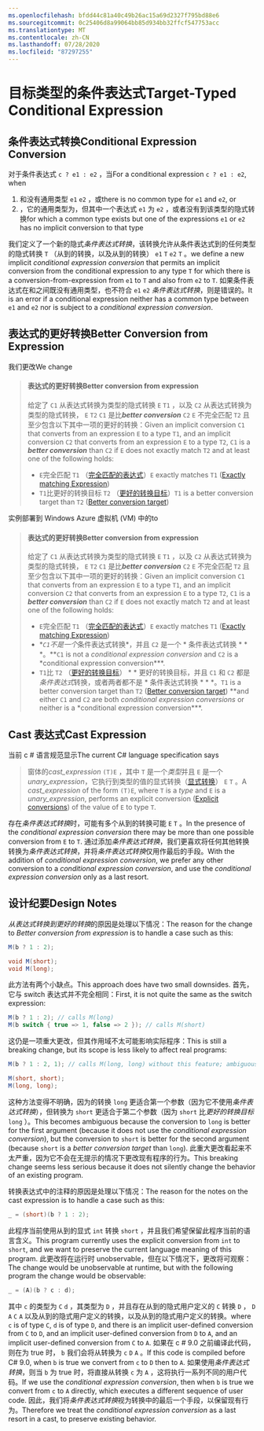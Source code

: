 ```yaml
---
ms.openlocfilehash: bfdd44c81a40c49b26ac15a69d2327f795bd88e6
ms.sourcegitcommit: 0c25406d8a99064bb85d934bb32ffcf547753acc
ms.translationtype: MT
ms.contentlocale: zh-CN
ms.lasthandoff: 07/28/2020
ms.locfileid: "87297255"
---
```

# <a name="target-typed-conditional-expression"></a><span data-ttu-id="0fea8-101">目标类型的条件表达式</span><span class="sxs-lookup"><span data-stu-id="0fea8-101">Target-Typed Conditional Expression</span></span>

## <a name="conditional-expression-conversion"></a><span data-ttu-id="0fea8-102">条件表达式转换</span><span class="sxs-lookup"><span data-stu-id="0fea8-102">Conditional Expression Conversion</span></span>

<span data-ttu-id="0fea8-103">对于条件表达式 `c ? e1 : e2` ，当</span><span class="sxs-lookup"><span data-stu-id="0fea8-103">For a conditional expression `c ? e1 : e2`, when</span></span>

1. <span data-ttu-id="0fea8-104">和没有通用类型 `e1` `e2` ，或</span><span class="sxs-lookup"><span data-stu-id="0fea8-104">there is no common type for `e1` and `e2`, or</span></span>
2. <span data-ttu-id="0fea8-105">，它的通用类型为，但其中一个表达式 `e1` 为 `e2` ，或者没有到该类型的隐式转换</span><span class="sxs-lookup"><span data-stu-id="0fea8-105">for which a common type exists but one of the expressions `e1` or `e2` has no implicit conversion to that type</span></span>

<span data-ttu-id="0fea8-106">我们定义了一个新的隐式*条件表达式转换*，该转换允许从条件表达式到的任何类型的隐式转换 `T` （从到的转换，以及从到的转换） `e1` `T` `e2` `T` 。</span><span class="sxs-lookup"><span data-stu-id="0fea8-106">we define a new implicit *conditional expression conversion* that permits an implicit conversion from the conditional expression to any type `T` for which there is a conversion-from-expression from `e1` to `T` and also from `e2` to `T`.</span></span>  <span data-ttu-id="0fea8-107">如果条件表达式在和之间既没有通用类型，也不符合 `e1` `e2` *条件表达式转换*，则是错误的。</span><span class="sxs-lookup"><span data-stu-id="0fea8-107">It is an error if a conditional expression neither has a common type between `e1` and `e2` nor is subject to a *conditional expression conversion*.</span></span>

## <a name="better-conversion-from-expression"></a><span data-ttu-id="0fea8-108">表达式的更好转换</span><span class="sxs-lookup"><span data-stu-id="0fea8-108">Better Conversion from Expression</span></span>

<span data-ttu-id="0fea8-109">我们更改</span><span class="sxs-lookup"><span data-stu-id="0fea8-109">We change</span></span>

> #### <a name="better-conversion-from-expression"></a><span data-ttu-id="0fea8-110">表达式的更好转换</span><span class="sxs-lookup"><span data-stu-id="0fea8-110">Better conversion from expression</span></span>
> 
> <span data-ttu-id="0fea8-111">给定了 `C1` 从表达式转换为类型的隐式转换 `E` `T1` ，以及 `C2` 从表达式转换为类型的隐式转换， `E` `T2` `C1` 是比***better conversion*** `C2` `E` 不完全匹配 `T2` 且至少包含以下其中一项的更好的转换：</span><span class="sxs-lookup"><span data-stu-id="0fea8-111">Given an implicit conversion `C1` that converts from an expression `E` to a type `T1`, and an implicit conversion `C2` that converts from an expression `E` to a type `T2`, `C1` is a ***better conversion*** than `C2` if `E` does not exactly match `T2` and at least one of the following holds:</span></span>
> 
> * <span data-ttu-id="0fea8-112">`E`完全匹配 `T1` （[完全匹配的表达式](expressions.md#exactly-matching-expression)）</span><span class="sxs-lookup"><span data-stu-id="0fea8-112">`E` exactly matches `T1` ([Exactly matching Expression](expressions.md#exactly-matching-expression))</span></span>
> * <span data-ttu-id="0fea8-113">`T1`比更好的转换目标 `T2` （[更好的转换目标](expressions.md#better-conversion-target)）</span><span class="sxs-lookup"><span data-stu-id="0fea8-113">`T1` is a better conversion target than `T2` ([Better conversion target](expressions.md#better-conversion-target))</span></span>

<span data-ttu-id="0fea8-114">实例部署到 Windows Azure 虚拟机 (VM) 中的</span><span class="sxs-lookup"><span data-stu-id="0fea8-114">to</span></span>

> #### <a name="better-conversion-from-expression"></a><span data-ttu-id="0fea8-115">表达式的更好转换</span><span class="sxs-lookup"><span data-stu-id="0fea8-115">Better conversion from expression</span></span>
> 
> <span data-ttu-id="0fea8-116">给定了 `C1` 从表达式转换为类型的隐式转换 `E` `T1` ，以及 `C2` 从表达式转换为类型的隐式转换， `E` `T2` `C1` 是比***better conversion*** `C2` `E` 不完全匹配 `T2` 且至少包含以下其中一项的更好的转换：</span><span class="sxs-lookup"><span data-stu-id="0fea8-116">Given an implicit conversion `C1` that converts from an expression `E` to a type `T1`, and an implicit conversion `C2` that converts from an expression `E` to a type `T2`, `C1` is a ***better conversion*** than `C2` if `E` does not exactly match `T2` and at least one of the following holds:</span></span>
> 
> * <span data-ttu-id="0fea8-117">`E`完全匹配 `T1` （[完全匹配的表达式](expressions.md#exactly-matching-expression)）</span><span class="sxs-lookup"><span data-stu-id="0fea8-117">`E` exactly matches `T1` ([Exactly matching Expression](expressions.md#exactly-matching-expression))</span></span>
> * <span data-ttu-id="0fea8-118">\**`C1`不是一个*条件表达式转换\*，并且 `C2` 是一个 \* 条件表达式转换 \* \* \*。</span><span class="sxs-lookup"><span data-stu-id="0fea8-118">\*\*`C1` is not a *conditional expression conversion* and `C2` is a \*conditional expression conversion\*\*\*.</span></span>
> * <span data-ttu-id="0fea8-119">`T1`比 `T2` （[更好的转换目标](expressions.md#better-conversion-target)） \* \* 更好的转换目标，并且 `C1` 和 `C2` 都是*条件表达式*转换，或者两者都不是 \* 条件表达式转换 \* \* \*。</span><span class="sxs-lookup"><span data-stu-id="0fea8-119">`T1` is a better conversion target than `T2` ([Better conversion target](expressions.md#better-conversion-target)) \*\*and either `C1` and `C2` are both *conditional expression conversions* or neither is a \*conditional expression conversion\*\*\*.</span></span>

## <a name="cast-expression"></a><span data-ttu-id="0fea8-120">Cast 表达式</span><span class="sxs-lookup"><span data-stu-id="0fea8-120">Cast Expression</span></span>

<span data-ttu-id="0fea8-121">当前 c # 语言规范显示</span><span class="sxs-lookup"><span data-stu-id="0fea8-121">The current C# language specification says</span></span>

> <span data-ttu-id="0fea8-122">窗体的*cast_expression* `(T)E` ，其中 `T` 是一个*类型*并且 `E` 是一个*unary_expression*，它执行到类型的值的显式转换（[显式转换](conversions.md#explicit-conversions)） `E` `T` 。</span><span class="sxs-lookup"><span data-stu-id="0fea8-122">A *cast_expression* of the form `(T)E`, where `T` is a *type* and `E` is a *unary_expression*, performs an explicit conversion ([Explicit conversions](conversions.md#explicit-conversions)) of the value of `E` to type `T`.</span></span>

<span data-ttu-id="0fea8-123">存在*条件表达式转换*时，可能有多个从到的转换可能 `E` `T` 。</span><span class="sxs-lookup"><span data-stu-id="0fea8-123">In the presence of the *conditional expression conversion* there may be more than one possible conversion from `E` to `T`.</span></span> <span data-ttu-id="0fea8-124">通过添加*条件表达式转换*，我们更喜欢将任何其他转换转换为*条件表达式转换*，并将*条件表达式转换*仅用作最后的手段。</span><span class="sxs-lookup"><span data-stu-id="0fea8-124">With the addition of *conditional expression conversion*, we prefer any other conversion to a *conditional expression conversion*, and use the *conditional expression conversion* only as a last resort.</span></span>

## <a name="design-notes"></a><span data-ttu-id="0fea8-125">设计纪要</span><span class="sxs-lookup"><span data-stu-id="0fea8-125">Design Notes</span></span>

<span data-ttu-id="0fea8-126">*从表达式转换到更好的转换*的原因是处理以下情况：</span><span class="sxs-lookup"><span data-stu-id="0fea8-126">The reason for the change to *Better conversion from expression* is to handle a case such as this:</span></span>

```csharp
M(b ? 1 : 2);

void M(short);
void M(long);
```

<span data-ttu-id="0fea8-127">此方法有两个小缺点。</span><span class="sxs-lookup"><span data-stu-id="0fea8-127">This approach does have two small downsides.</span></span>  <span data-ttu-id="0fea8-128">首先，它与 switch 表达式并不完全相同：</span><span class="sxs-lookup"><span data-stu-id="0fea8-128">First, it is not quite the same as the switch expression:</span></span>

```csharp
M(b ? 1 : 2); // calls M(long)
M(b switch { true => 1, false => 2 }); // calls M(short)
```

<span data-ttu-id="0fea8-129">这仍是一项重大更改，但其作用域不太可能影响实际程序：</span><span class="sxs-lookup"><span data-stu-id="0fea8-129">This is still a breaking change, but its scope is less likely to affect real programs:</span></span>

```csharp
M(b ? 1 : 2, 1); // calls M(long, long) without this feature; ambiguous with this feature.

M(short, short);
M(long, long);
```

<span data-ttu-id="0fea8-130">这种方法变得不明确，因为的转换 `long` 更适合第一个参数（因为它不使用*条件表达式转换*），但转换为 `short` 更适合于第二个参数（因为 `short` 比*更好的转换目标* `long` ）。</span><span class="sxs-lookup"><span data-stu-id="0fea8-130">This becomes ambiguous because the conversion to `long` is better for the first argument (because it does not use the *conditional expression conversion*), but the conversion to `short` is better for the second argument (because `short` is a *better conversion target* than `long`).</span></span> <span data-ttu-id="0fea8-131">此重大更改看起来不太严重，因为它不会在无提示的情况下更改现有程序的行为。</span><span class="sxs-lookup"><span data-stu-id="0fea8-131">This breaking change seems less serious because it does not silently change the behavior of an existing program.</span></span>

<span data-ttu-id="0fea8-132">转换表达式中的注释的原因是处理以下情况：</span><span class="sxs-lookup"><span data-stu-id="0fea8-132">The reason for the notes on the cast expression is to handle a case such as this:</span></span>

```csharp
_ = (short)(b ? 1 : 2);
```

<span data-ttu-id="0fea8-133">此程序当前使用从到的显式 `int` 转换 `short` ，并且我们希望保留此程序当前的语言含义。</span><span class="sxs-lookup"><span data-stu-id="0fea8-133">This program currently uses the explicit conversion from `int` to `short`, and we want to preserve the current language meaning of this program.</span></span>  <span data-ttu-id="0fea8-134">此更改将在运行时 unobservable，但在以下情况下，更改将可观察：</span><span class="sxs-lookup"><span data-stu-id="0fea8-134">The change would be unobservable at runtime, but with the following program the change would be observable:</span></span>

```csharp
_ = (A)(b ? c : d);
```

<span data-ttu-id="0fea8-135">其中 `c` 的类型为 `C` `d` ，其类型为 `D` ，并且存在从到的隐式用户定义的 `C` 转换 `D` ， `D` `A` `C` `A` 以及从到的隐式用户定义的转换，以及从到的隐式用户定义的转换。</span><span class="sxs-lookup"><span data-stu-id="0fea8-135">where `c` is of type `C`, `d` is of type `D`, and there is an implicit user-defined conversion from `C` to `D`, and an implicit user-defined conversion from `D` to `A`, and an implicit user-defined conversion from `C` to `A`.</span></span> <span data-ttu-id="0fea8-136">如果在 c # 9.0 之前编译此代码，则在为 true 时， `b` 我们会将从转换为 `c` `D` `A` 。</span><span class="sxs-lookup"><span data-stu-id="0fea8-136">If this code is compiled before C# 9.0, when `b` is true we convert from `c` to `D` then to `A`.</span></span> <span data-ttu-id="0fea8-137">如果使用*条件表达式转换*，则当 `b` 为 true 时，将直接从转换 `c` 为 `A` ，这将执行一系列不同的用户代码。</span><span class="sxs-lookup"><span data-stu-id="0fea8-137">If we use the *conditional expression conversion*, then when `b` is true we convert from `c` to `A` directly, which executes a different sequence of user code.</span></span> <span data-ttu-id="0fea8-138">因此，我们将*条件表达式转换*视为转换中的最后一个手段，以保留现有行为。</span><span class="sxs-lookup"><span data-stu-id="0fea8-138">Therefore we treat the *conditional expression conversion* as a last resort in a cast, to preserve existing behavior.</span></span>
